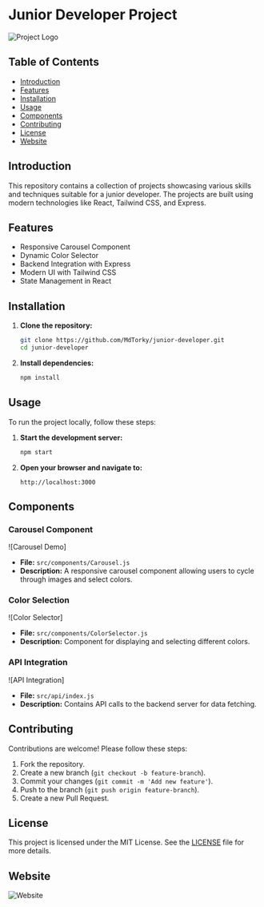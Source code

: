 # Junior Developer Project

![Project Logo](public/Website-Mockups.png)

## Table of Contents

- [Introduction](#introduction)
- [Features](#features)
- [Installation](#installation)
- [Usage](#usage)
- [Components](#components)
- [Contributing](#contributing)
- [License](#license)
- [Website](#website)

## Introduction

This repository contains a collection of projects showcasing various skills and techniques suitable for a junior developer. The projects are built using modern technologies like React, Tailwind CSS, and Express.

## Features

- Responsive Carousel Component
- Dynamic Color Selector
- Backend Integration with Express
- Modern UI with Tailwind CSS
- State Management in React

## Installation

1. **Clone the repository:**
   ```bash
   git clone https://github.com/MdTorky/junior-developer.git
   cd junior-developer
   ```
2. **Install dependencies:**
   ```bash
   npm install
   ```

## Usage

To run the project locally, follow these steps:

1. **Start the development server:**

   ```bash
   npm start
   ```

2. **Open your browser and navigate to:**
   ```
   http://localhost:3000
   ```

## Components

### Carousel Component

![Carousel Demo]

<!-- (public/carousel-demo.png) -->

- **File:** `src/components/Carousel.js`
- **Description:** A responsive carousel component allowing users to cycle through images and select colors.

### Color Selection

![Color Selector]

<!-- (public/color-selector.png) -->

- **File:** `src/components/ColorSelector.js`
- **Description:** Component for displaying and selecting different colors.

### API Integration

![API Integration]

<!-- (public/api-integration.png) -->

- **File:** `src/api/index.js`
- **Description:** Contains API calls to the backend server for data fetching.

## Contributing

Contributions are welcome! Please follow these steps:

1. Fork the repository.
2. Create a new branch (`git checkout -b feature-branch`).
3. Commit your changes (`git commit -m 'Add new feature'`).
4. Push to the branch (`git push origin feature-branch`).
5. Create a new Pull Request.

## License

This project is licensed under the MIT License. See the [LICENSE](LICENSE) file for more details.

## Website

![Website](https://junior-developer-torky.vercel.app/)
